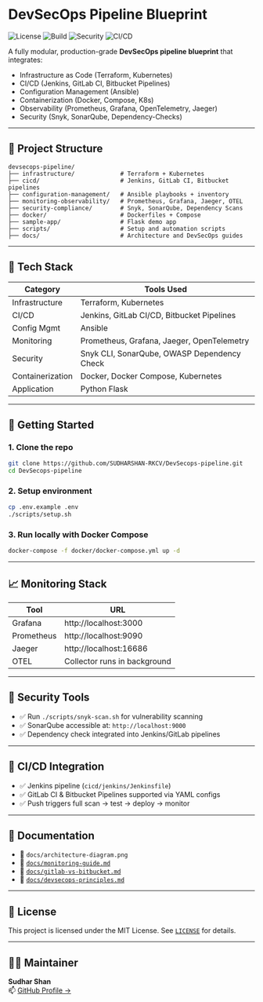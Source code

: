 # DevSecOps Pipeline Blueprint

![License](https://img.shields.io/github/license/SUDHARSHAN-RKCV/DevSecops-pipeline)
![Build](https://img.shields.io/badge/build-passing-brightgreen)
![Security](https://img.shields.io/badge/security-enabled-blue)
![CI/CD](https://img.shields.io/badge/CI%2FCD-Jenkins%20%7C%20GitLab%20%7C%20Bitbucket-yellow)

A fully modular, production-grade **DevSecOps pipeline blueprint** that integrates:

- Infrastructure as Code (Terraform, Kubernetes)
- CI/CD (Jenkins, GitLab CI, Bitbucket Pipelines)
- Configuration Management (Ansible)
- Containerization (Docker, Compose, K8s)
- Observability (Prometheus, Grafana, OpenTelemetry, Jaeger)
- Security (Snyk, SonarQube, Dependency-Checks)

---

## 📁 Project Structure

```
devsecops-pipeline/
├── infrastructure/             # Terraform + Kubernetes
├── cicd/                       # Jenkins, GitLab CI, Bitbucket pipelines
├── configuration-management/   # Ansible playbooks + inventory
├── monitoring-observability/   # Prometheus, Grafana, Jaeger, OTEL
├── security-compliance/        # Snyk, SonarQube, Dependency Scans
├── docker/                     # Dockerfiles + Compose
├── sample-app/                 # Flask demo app
├── scripts/                    # Setup and automation scripts
├── docs/                       # Architecture and DevSecOps guides
```

---

## 🔧 Tech Stack

| Category         | Tools Used                                  |
| ---------------- | ------------------------------------------- |
| Infrastructure   | Terraform, Kubernetes                       |
| CI/CD            | Jenkins, GitLab CI/CD, Bitbucket Pipelines  |
| Config Mgmt      | Ansible                                     |
| Monitoring       | Prometheus, Grafana, Jaeger, OpenTelemetry  |
| Security         | Snyk CLI, SonarQube, OWASP Dependency Check |
| Containerization | Docker, Docker Compose, Kubernetes          |
| Application      | Python Flask                                |

---

## 🚀 Getting Started

### 1. Clone the repo

```bash
git clone https://github.com/SUDHARSHAN-RKCV/DevSecops-pipeline.git
cd DevSecops-pipeline
```

### 2. Setup environment

```bash
cp .env.example .env
./scripts/setup.sh
```

### 3. Run locally with Docker Compose

```bash
docker-compose -f docker/docker-compose.yml up -d
```

---

## 📈 Monitoring Stack

| Tool       | URL                          |
| ---------- | ---------------------------- |
| Grafana    | http://localhost:3000        |
| Prometheus | http://localhost:9090        |
| Jaeger     | http://localhost:16686       |
| OTEL       | Collector runs in background |

---

## 🔐 Security Tools

- ✅ Run `./scripts/snyk-scan.sh` for vulnerability scanning
- ✅ SonarQube accessible at: `http://localhost:9000`
- ✅ Dependency check integrated into Jenkins/GitLab pipelines

---

## 🧪 CI/CD Integration

- ✅ Jenkins pipeline (`cicd/jenkins/Jenkinsfile`)
- ✅ GitLab CI & Bitbucket Pipelines supported via YAML configs
- ✅ Push triggers full scan → test → deploy → monitor

---

## 📄 Documentation

- 📌 `docs/architecture-diagram.png`
- 📘 [`docs/monitoring-guide.md`](docs/monitoring-guide.md)
- 🔄 [`docs/gitlab-vs-bitbucket.md`](docs/gitlab-vs-bitbucket.md)
- 🔐 [`docs/devsecops-principles.md`](docs/devsecops-principles.md)

---

## 📜 License

This project is licensed under the MIT License. See [`LICENSE`](LICENSE) for details.

---

## 🙋‍♂️ Maintainer

**Sudhar Shan**  
📫 [GitHub Profile →](https://github.com/SUDHARSHAN-RKCV)
